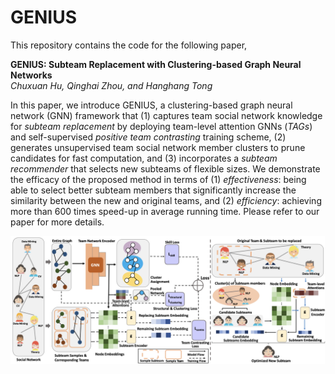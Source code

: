 # GENIUS

This repository contains the code for the following paper,

**GENIUS: Subteam Replacement with Clustering-based Graph Neural Networks**<br/>
*Chuxuan Hu, Qinghai Zhou, and Hanghang Tong*

In this paper, we introduce GENIUS, a clustering-based graph neural network (GNN) framework that (1) captures team social network knowledge for *subteam replacement* by deploying team-level attention GNNs (*TAGs*) and self-supervised *positive team contrasting* training scheme, (2) generates unsupervised team social network member clusters to prune candidates for fast computation, and (3) incorporates a *subteam recommender* that selects new subteams of flexible sizes.
We demonstrate the efficacy of the proposed method in terms of (1) *effectiveness*: being able to select better subteam members that significantly increase the similarity between the new and original teams, and (2) *efficiency*: achieving more than 600 times speed-up in average running time.
Please refer to our paper for more details.

![Figure Not Found](./assets/system_diagram.png)
